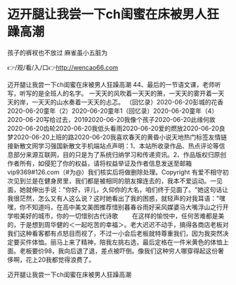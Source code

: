 # 迈开腿让我尝一下ch闺蜜在床被男人狂躁高潮
孩子的裤衩也不放过
麻雀虽小五脏为

👉/观/看/入/口👉http://wencao66.com

迈开腿让我尝一下ch闺蜜在床被男人狂躁高潮	44、最后的一节语文课，老师听写，听写的是全班人的名字。
一天天的风吹着一天天的箫，一天天的雾开着一天天的岸，一天天的山水奏着一天天的忐忑。
（回忆录）2020-06-20彭城的花香2020-06-20童年（2）2020-06-20童年1（回忆录）2020-06-20童年（4）2020-06-20写给过去，20192020-06-20我像个孩子2020-06-20此缘何故2020-06-20齿轮2020-06-20我低头看雨2020-06-20爱的燃放2020-06-20良梦2020-06-20上班的路2020-06-20我喜欢春天的黄昏小说天地热门标签友情链接新散文网学习强国新散文手机端站点声明：1、本站所收录作品、热点评论等信息部分来源互联网，目的只是为了系统归纳学习和传递资讯。2、作品版权归原创作者所有，如侵犯了你的权益，请将权益举证及作者信息发送至邮箱vip9369#126.com（#为@）我们核实后将做删除处理。Copyright
有爱不相守初次见到兰是在健身房里，我们都是被相同的朋友撺连去的，我本不爱运动。一见面，她就伸出手说："你好，评儿，久仰你的大名，咱们终于见面了。"她这句话让我很茫然，怎么又有人这么说？这时她看出了我的困惑，就轻声的对我耳语："嘿嘿，你不知道吗，在高中美文美图推荐惜别暮春谷雨好采风媒婆马大嘴浮山之行开学啦美好的城市，你的一切惜别古代诗歌
　　在这样的愉悦中，任何苦难都是美的，于是想到周华健的＜一起吃苦的幸福＞。老大迟迟不动手，搞得各商店老板对我们这种看客都有点怒目而视了，不过一小会后老板就特尊重我们，因为我突然决定要买件体恤。丽马上来了精神，陪我左挑右选，最后定格在一件米黄色的体恤上面。老板要价98，我向后退了退，差点被吓倒。像我们这种穷人哪穿得起这份奢侈啊，花上20我都觉得浪费了。

迈开腿让我尝一下ch闺蜜在床被男人狂躁高潮
